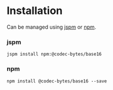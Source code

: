 # Installation

Can be managed using
[jspm](http://jspm.io)
or [npm](https://github.com/npm/npm).

### jspm
```terminal
jspm install npm:@codec-bytes/base16
```

### npm
```terminal
npm install @codec-bytes/base16 --save
```
